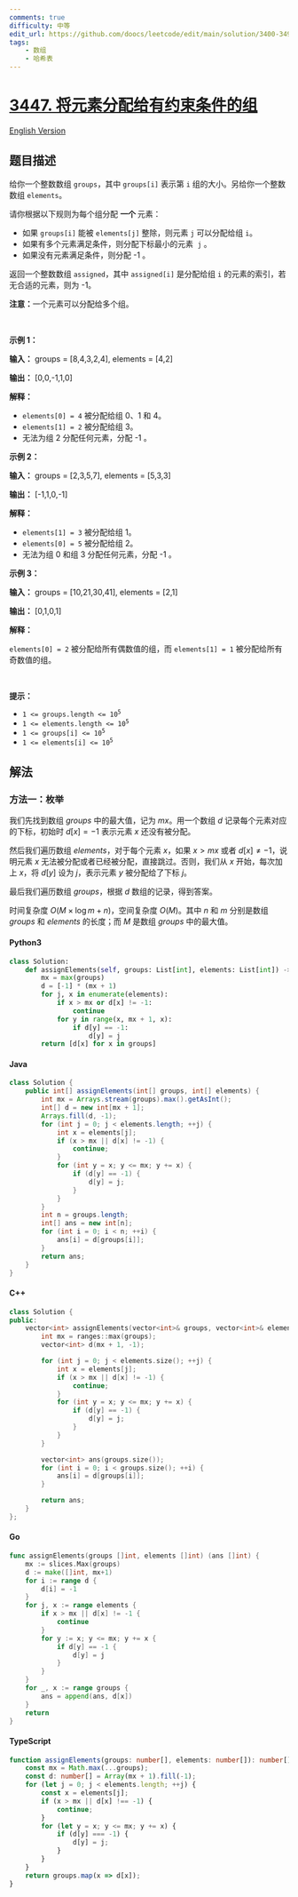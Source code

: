 ```yaml
---
comments: true
difficulty: 中等
edit_url: https://github.com/doocs/leetcode/edit/main/solution/3400-3499/3447.Assign%20Elements%20to%20Groups%20with%20Constraints/README.md
tags:
    - 数组
    - 哈希表
---
```


<!-- problem:start -->

# [3447. 将元素分配给有约束条件的组](https://leetcode.cn/problems/assign-elements-to-groups-with-constraints)

[English Version](/solution/3400-3499/3447.Assign%20Elements%20to%20Groups%20with%20Constraints/README_EN.md)

## 题目描述

<!-- description:start -->

<p>给你一个整数数组 <code>groups</code>，其中 <code>groups[i]</code> 表示第 <code>i</code> 组的大小。另给你一个整数数组 <code>elements</code>。</p>

<p>请你根据以下规则为每个组分配&nbsp;<strong>一个&nbsp;</strong>元素：</p>

<ul>
	<li>如果 <code>groups[i]</code> 能被 <code>elements[j]</code> 整除，则元素 <code>j</code> 可以分配给组 <code>i</code>。</li>
	<li>如果有多个元素满足条件，则分配下标最小的元素 &nbsp;<code>j</code> 。</li>
	<li>如果没有元素满足条件，则分配 -1 。</li>
</ul>

<p>返回一个整数数组 <code>assigned</code>，其中 <code>assigned[i]</code> 是分配给组 <code>i</code> 的元素的索引，若无合适的元素，则为 -1。</p>

<p><strong>注意：</strong>一个元素可以分配给多个组。</p>

<p>&nbsp;</p>

<p><strong class="example">示例 1：</strong></p>

<div class="example-block">
<p><strong>输入：</strong> <span class="example-io">groups = [8,4,3,2,4], elements = [4,2]</span></p>

<p><strong>输出：</strong> <span class="example-io">[0,0,-1,1,0]</span></p>

<p><strong>解释：</strong></p>

<ul>
	<li><code>elements[0] = 4</code> 被分配给组 0、1 和 4。</li>
	<li><code>elements[1] = 2</code> 被分配给组 3。</li>
	<li>无法为组 2 分配任何元素，分配 -1 。</li>
</ul>
</div>

<p><strong class="example">示例 2：</strong></p>

<div class="example-block">
<p><strong>输入：</strong> <span class="example-io">groups = [2,3,5,7], elements = [5,3,3]</span></p>

<p><strong>输出：</strong> <span class="example-io">[-1,1,0,-1]</span></p>

<p><strong>解释：</strong></p>

<ul>
	<li><code>elements[1] = 3</code> 被分配给组 1。</li>
	<li><code>elements[0] = 5</code> 被分配给组 2。</li>
	<li>无法为组 0 和组 3 分配任何元素，分配 -1 。</li>
</ul>
</div>

<p><strong class="example">示例 3：</strong></p>

<div class="example-block">
<p><strong>输入：</strong> <span class="example-io">groups = [10,21,30,41], elements = [2,1]</span></p>

<p><strong>输出：</strong> <span class="example-io">[0,1,0,1]</span></p>

<p><strong>解释：</strong></p>

<p><code>elements[0] = 2</code> 被分配给所有偶数值的组，而 <code>elements[1] = 1</code> 被分配给所有奇数值的组。</p>
</div>

<p>&nbsp;</p>

<p><strong>提示：</strong></p>

<ul>
	<li><code>1 &lt;= groups.length &lt;= 10<sup>5</sup></code></li>
	<li><code>1 &lt;= elements.length &lt;= 10<sup>5</sup></code></li>
	<li><code>1 &lt;= groups[i] &lt;= 10<sup>5</sup></code></li>
	<li><code>1 &lt;= elements[i] &lt;= 10<sup>5</sup></code></li>
</ul>

<!-- description:end -->

## 解法

<!-- solution:start -->

### 方法一：枚举

我们先找到数组 $\textit{groups}$ 中的最大值，记为 $\textit{mx}$。用一个数组 $\textit{d}$ 记录每个元素对应的下标，初始时 $\textit{d}[x] = -1$ 表示元素 $x$ 还没有被分配。

然后我们遍历数组 $\textit{elements}$，对于每个元素 $x$，如果 $x > \textit{mx}$ 或者 $\textit{d}[x] \neq -1$，说明元素 $x$ 无法被分配或者已经被分配，直接跳过。否则，我们从 $x$ 开始，每次加上 $x$，将 $\textit{d}[y]$ 设为 $j$，表示元素 $y$ 被分配给了下标 $j$。

最后我们遍历数组 $\textit{groups}$，根据 $\textit{d}$ 数组的记录，得到答案。

时间复杂度 $O(M \times \log m + n)$，空间复杂度 $O(M)$。其中 $n$ 和 $m$ 分别是数组 $\textit{groups}$ 和 $\textit{elements}$ 的长度；而 $M$ 是数组 $\textit{groups}$ 中的最大值。

<!-- tabs:start -->

#### Python3

```python
class Solution:
    def assignElements(self, groups: List[int], elements: List[int]) -> List[int]:
        mx = max(groups)
        d = [-1] * (mx + 1)
        for j, x in enumerate(elements):
            if x > mx or d[x] != -1:
                continue
            for y in range(x, mx + 1, x):
                if d[y] == -1:
                    d[y] = j
        return [d[x] for x in groups]
```

#### Java

```java
class Solution {
    public int[] assignElements(int[] groups, int[] elements) {
        int mx = Arrays.stream(groups).max().getAsInt();
        int[] d = new int[mx + 1];
        Arrays.fill(d, -1);
        for (int j = 0; j < elements.length; ++j) {
            int x = elements[j];
            if (x > mx || d[x] != -1) {
                continue;
            }
            for (int y = x; y <= mx; y += x) {
                if (d[y] == -1) {
                    d[y] = j;
                }
            }
        }
        int n = groups.length;
        int[] ans = new int[n];
        for (int i = 0; i < n; ++i) {
            ans[i] = d[groups[i]];
        }
        return ans;
    }
}
```

#### C++

```cpp
class Solution {
public:
    vector<int> assignElements(vector<int>& groups, vector<int>& elements) {
        int mx = ranges::max(groups);
        vector<int> d(mx + 1, -1);

        for (int j = 0; j < elements.size(); ++j) {
            int x = elements[j];
            if (x > mx || d[x] != -1) {
                continue;
            }
            for (int y = x; y <= mx; y += x) {
                if (d[y] == -1) {
                    d[y] = j;
                }
            }
        }

        vector<int> ans(groups.size());
        for (int i = 0; i < groups.size(); ++i) {
            ans[i] = d[groups[i]];
        }

        return ans;
    }
};
```

#### Go

```go
func assignElements(groups []int, elements []int) (ans []int) {
	mx := slices.Max(groups)
	d := make([]int, mx+1)
	for i := range d {
		d[i] = -1
	}
	for j, x := range elements {
		if x > mx || d[x] != -1 {
			continue
		}
		for y := x; y <= mx; y += x {
			if d[y] == -1 {
				d[y] = j
			}
		}
	}
	for _, x := range groups {
		ans = append(ans, d[x])
	}
	return
}
```

#### TypeScript

```ts
function assignElements(groups: number[], elements: number[]): number[] {
    const mx = Math.max(...groups);
    const d: number[] = Array(mx + 1).fill(-1);
    for (let j = 0; j < elements.length; ++j) {
        const x = elements[j];
        if (x > mx || d[x] !== -1) {
            continue;
        }
        for (let y = x; y <= mx; y += x) {
            if (d[y] === -1) {
                d[y] = j;
            }
        }
    }
    return groups.map(x => d[x]);
}
```

<!-- tabs:end -->

<!-- solution:end -->

<!-- problem:end -->
